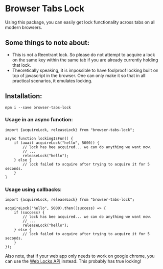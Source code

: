 # Browser Tabs Lock

Using this package, you can easily get lock functionality across tabs on all modern browsers.

## Some things to note about:
- This is not a Reentrant lock. So please do not attempt to acquire a lock on the same key within the same tab if you are already currently holding that lock.
- Theoretically speaking, it is impossible to have foolproof locking built on top of javascript in the browser. One can only make it so that in all practical scenarios, it emulates locking.

## Installation:
``npm i --save browser-tabs-lock``

### Usage in an async function:
```
import {acquireLock, releaseLock} from "browser-tabs-lock";

async function lockingIsFun() {
	if (await acquireLock("hello", 5000)) {
		// lock has bee acquired... we can do anything we want now.
		// ...
		releaseLock("hello");
	} else {
		// lock failed to acquire after trying to acquire it for 5 seconds. 
	}
}
```

### Usage using callbacks:

```
import {acquireLock, releaseLock} from "browser-tabs-lock";

acquireLock("hello", 5000).then((success) => {
	if (success) {
		// lock has bee acquired... we can do anything we want now.
		// ...
		releaseLock("hello");
	} else {
		// lock failed to acquire after trying to acquire it for 5 seconds. 
	}
});
```


Also note, that if your web app only needs to work on google chrome, you can use the [Web Locks API](https://developer.mozilla.org/en-US/docs/Web/API/Lock) instead. This probably has true locking!
